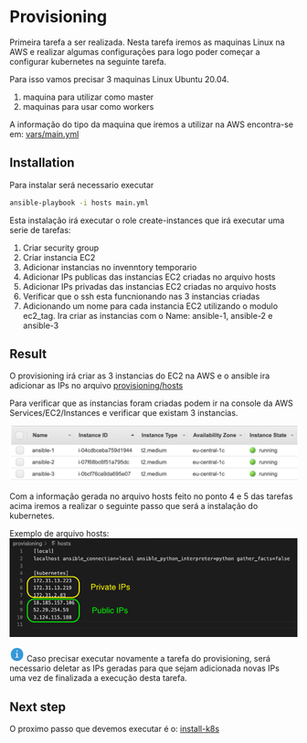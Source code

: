 # Provisioning

Primeira tarefa a ser realizada. Nesta tarefa iremos as maquinas Linux na AWS e realizar algumas configurações para logo poder começar a configurar kubernetes na seguinte tarefa.

Para isso vamos precisar 3 maquinas Linux Ubuntu 20.04.

1) maquina para utilizar como master
2) maquinas para usar como workers

A informação do tipo da maquina que iremos a utilizar na AWS encontra-se em: [vars/main.yml](https://github.com/paruuy/uncomplicating-ansbile/blob/main/provisioning/roles/create-instances/vars/main.yml)


## Installation

Para instalar será necessario executar

```bash
ansible-playbook -i hosts main.yml
```

Esta instalação irá executar o role create-instances que irá executar uma serie de tarefas:

1. Criar security group
2. Criar instancia EC2
3. Adicionar instancias no invenntory temporario
4. Adicionar IPs publicas das instancias EC2 criadas no arquivo hosts
5. Adicionar IPs privadas das instancias EC2 criadas no arquivo hosts
6. Verificar que o ssh esta funcnionando nas 3 instancias criadas
7. Adicionando um nome para cada instancia EC2 utilizando o modulo ec2_tag. Ira criar as instancias com o Name: ansible-1, ansible-2 e ansible-3

## Result
O provisioning irá criar as 3 instancias do EC2 na AWS e o ansible ira adicionar as IPs no arquivo [provisioning/hosts](https://github.com/paruuy/uncomplicating-ansbile/blob/main/provisioning/hosts)

Para verificar que as instancias foram criadas podem ir na console da AWS Services/EC2/Instances e verificar que existam 3 instancias.

![Image](https://github.com/paruuy/projects_images/blob/main/uncomplicating_ansible/provisioning-ec2-list.png)

Com a informação gerada no arquivo hosts feito no ponto 4 e 5 das tarefas acima iremos a realizar o seguinte passo que será a instalação do kubernetes. 

Exemplo de arquivo hosts:
![Image](https://github.com/paruuy/projects_images/blob/main/uncomplicating_ansible/provisioning_hosts_example.png)

![Image](https://github.com/paruuy/projects_images/blob/main/uncomplicating_ansible/info_icon.png) Caso precisar executar novamente a tarefa do provisioning, será necessario deletar as IPs geradas para que sejam adicionada novas IPs uma vez de finalizada a execução desta tarefa.

## Next step
O proximo passo que devemos executar é o: [install-k8s](https://github.com/paruuy/uncomplicating-ansbile/blob/main/install-k8s)
